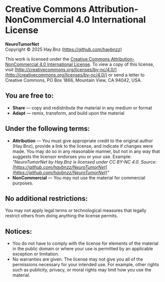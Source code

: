# Creative Commons Attribution-NonCommercial 4.0 International License

**NeuroTumorNet**  
Copyright © 2025 Hay.Bnz (https://github.com/haybnzz)

This work is licensed under the [Creative Commons Attribution-NonCommercial 4.0 International License](http://creativecommons.org/licenses/by-nc/4.0/). To view a copy of this license, visit [http://creativecommons.org/licenses/by-nc/4.0/](http://creativecommons.org/licenses/by-nc/4.0/) or send a letter to Creative Commons, PO Box 1866, Mountain View, CA 94042, USA.

## You are free to:
- **Share** — copy and redistribute the material in any medium or format  
- **Adapt** — remix, transform, and build upon the material  

## Under the following terms:
- **Attribution** — You must give appropriate credit to the original author (Hay.Bnz), provide a link to the license, and indicate if changes were made. You may do so in any reasonable manner, but not in any way that suggests the licensor endorses you or your use. Example:  
  *"NeuroTumorNet by Hay.Bnz is licensed under CC BY-NC 4.0. Source: [https://github.com/haybnzz/NeuroTumorNet](https://github.com/haybnzz/NeuroTumorNet)"*  
- **NonCommercial** — You may not use the material for commercial purposes.  

## No additional restrictions:
You may not apply legal terms or technological measures that legally restrict others from doing anything the license permits.

## Notices:
- You do not have to comply with the license for elements of the material in the public domain or where your use is permitted by an applicable exception or limitation.  
- No warranties are given. The license may not give you all of the permissions necessary for your intended use. For example, other rights such as publicity, privacy, or moral rights may limit how you use the material.
